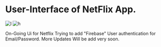 # User-Interface of NetFlix App.  
![l](https://user-images.githubusercontent.com/113658115/213906441-46290e34-1147-4aad-a4c3-851da5fa1e53.jpg)
![h](https://user-images.githubusercontent.com/113658115/213906442-8280ab23-e873-4a2f-a515-2037b5f960c6.jpg)

On-Going Ui for Netflix
Trying to add "Firebase" User authentication for Email/Password. 
More Updates Will be add very soon.
